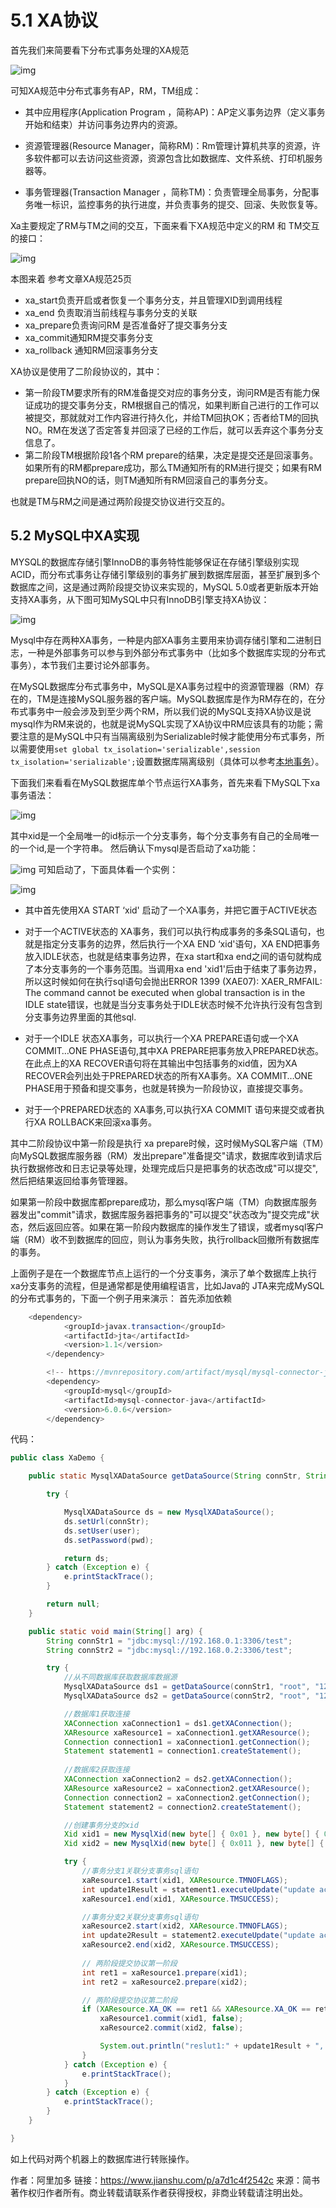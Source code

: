 # 5.1 XA协议

首先我们来简要看下分布式事务处理的XA规范

![img](https:////upload-images.jianshu.io/upload_images/5879294-867d547beb98c600.png?imageMogr2/auto-orient/strip|imageView2/2/w/863/format/webp)

可知XA规范中分布式事务有AP，RM，TM组成：

- 其中应用程序(Application Program ，简称AP)：AP定义事务边界（定义事务开始和结束）并访问事务边界内的资源。

- 资源管理器(Resource Manager，简称RM)：Rm管理计算机共享的资源，许多软件都可以去访问这些资源，资源包含比如数据库、文件系统、打印机服务器等。
- 事务管理器(Transaction Manager ，简称TM)：负责管理全局事务，分配事务唯一标识，监控事务的执行进度，并负责事务的提交、回滚、失败恢复等。

Xa主要规定了RM与TM之间的交互，下面来看下XA规范中定义的RM 和 TM交互的接口：

![img](https:////upload-images.jianshu.io/upload_images/5879294-c13511a063f340e9.png?imageMogr2/auto-orient/strip|imageView2/2/w/887/format/webp)

本图来着 参考文章XA规范25页

- xa_start负责开启或者恢复一个事务分支，并且管理XID到调用线程
- xa_end 负责取消当前线程与事务分支的关联
- xa_prepare负责询问RM 是否准备好了提交事务分支
- xa_commit通知RM提交事务分支
- xa_rollback  通知RM回滚事务分支

XA协议是使用了二阶段协议的，其中：

- 第一阶段TM要求所有的RM准备提交对应的事务分支，询问RM是否有能力保证成功的提交事务分支，RM根据自己的情况，如果判断自己进行的工作可以被提交，那就就对工作内容进行持久化，并给TM回执OK；否者给TM的回执NO。RM在发送了否定答复并回滚了已经的工作后，就可以丢弃这个事务分支信息了。
- 第二阶段TM根据阶段1各个RM prepare的结果，决定是提交还是回滚事务。如果所有的RM都prepare成功，那么TM通知所有的RM进行提交；如果有RM prepare回执NO的话，则TM通知所有RM回滚自己的事务分支。

也就是TM与RM之间是通过两阶段提交协议进行交互的。

## 5.2 MySQL中XA实现

MYSQL的数据库存储引擎InnoDB的事务特性能够保证在存储引擎级别实现ACID，而分布式事务让存储引擎级别的事务扩展到数据库层面，甚至扩展到多个数据库之间，这是通过两阶段提交协议来实现的，MySQL 5.0或者更新版本开始支持XA事务，从下图可知MySQL中只有InnoDB引擎支持XA协议：

![img](https:////upload-images.jianshu.io/upload_images/5879294-cce9cbb77cb1e13b.png?imageMogr2/auto-orient/strip|imageView2/2/w/954/format/webp)

Mysql中存在两种XA事务，一种是内部XA事务主要用来协调存储引擎和二进制日志，一种是外部事务可以参与到外部分布式事务中（比如多个数据库实现的分布式事务），本节我们主要讨论外部事务。

在MySQL数据库分布式事务中，MySQL是XA事务过程中的资源管理器（RM）存在的，TM是连接MySQL服务器的客户端。MySQL数据库是作为RM存在的，在分布式事务中一般会涉及到至少两个RM，所以我们说的MySQL支持XA协议是说mysql作为RM来说的，也就是说MySQL实现了XA协议中RM应该具有的功能；需要注意的是MySQL中只有当隔离级别为Serializable时候才能使用分布式事务，所以需要使用`set global tx_isolation='serializable',session tx_isolation='serializable';`设置数据库隔离级别（具体可以参考[本地事务](https://gitbook.cn/gitchat/activity/5b339cc2b3d1de6cd5e3cecb)）。

下面我们来看看在MySQL数据库单个节点运行XA事务，首先来看下MySQL下xa事务语法：

![img](https:////upload-images.jianshu.io/upload_images/5879294-279e620c6770db6f.png?imageMogr2/auto-orient/strip|imageView2/2/w/804/format/webp)

其中xid是一个全局唯一的id标示一个分支事务，每个分支事务有自己的全局唯一的一个id,是一个字符串。
 然后确认下mysql是否启动了xa功能：



![img](https:////upload-images.jianshu.io/upload_images/5879294-4a5e660fb3a4c59a.png?imageMogr2/auto-orient/strip|imageView2/2/w/958/format/webp)
 可知启动了，下面具体看一个实例：

![img](https:////upload-images.jianshu.io/upload_images/5879294-efb03c20431c8965.png?imageMogr2/auto-orient/strip|imageView2/2/w/955/format/webp)

- 其中首先使用XA START ‘xid' 启动了一个XA事务，并把它置于ACTIVE状态
- 对于一个ACTIVE状态的 XA事务，我们可以执行构成事务的多条SQL语句，也就是指定分支事务的边界，然后执行一个XA END ‘xid'语句，XA END把事务放入IDLE状态，也就是结束事务边界，在xa start和xa end之间的语句就构成了本分支事务的一个事务范围。当调用xa end 'xid1'后由于结束了事务边界，所以这时候如何在执行sql语句会抛出ERROR 1399 (XAE07): XAER_RMFAIL: The command cannot be executed when global transaction is in the  IDLE state错误，也就是当分支事务处于IDLE状态时候不允许执行没有包含到分支事务边界里面的其他sql.

- 对于一个IDLE 状态XA事务，可以执行一个XA PREPARE语句或一个XA COMMIT…ONE PHASE语句,其中XA PREPARE把事务放入PREPARED状态。在此点上的XA RECOVER语句将在其输出中包括事务的xid值，因为XA RECOVER会列出处于PREPARED状态的所有XA事务。XA COMMIT…ONE PHASE用于预备和提交事务，也就是转换为一阶段协议，直接提交事务。
- 对于一个PREPARED状态的 XA事务,可以执行XA COMMIT 语句来提交或者执行XA ROLLBACK来回滚xa事务。

其中二阶段协议中第一阶段是执行 xa prepare时候，这时候MySQL客户端（TM）向MySQL数据库服务器（RM）发出prepare"准备提交"请求，数据库收到请求后执行数据修改和日志记录等处理，处理完成后只是把事务的状态改成"可以提交",然后把结果返回给事务管理器。

如果第一阶段中数据库都prepare成功，那么mysql客户端（TM）向数据库服务器发出"commit"请求，数据库服务器把事务的"可以提交"状态改为"提交完成"状态，然后返回应答。如果在第一阶段内数据库的操作发生了错误，或者mysql客户端（RM）收不到数据库的回应，则认为事务失败，执行rollback回撤所有数据库的事务。

上面例子是在一个数据库节点上运行的一个分支事务，演示了单个数据库上执行xa分支事务的流程，但是通常都是使用编程语言，比如Java的 JTA来完成MySQL的分布式事务的，下面一个例子用来演示：
 首先添加依赖

```java
    <dependency>
            <groupId>javax.transaction</groupId>
            <artifactId>jta</artifactId>
            <version>1.1</version>
        </dependency>

        <!-- https://mvnrepository.com/artifact/mysql/mysql-connector-java -->
        <dependency>
            <groupId>mysql</groupId>
            <artifactId>mysql-connector-java</artifactId>
            <version>6.0.6</version>
        </dependency>
```

代码：

```java
public class XaDemo {

    public static MysqlXADataSource getDataSource(String connStr, String user, String pwd) {

        try {

            MysqlXADataSource ds = new MysqlXADataSource();
            ds.setUrl(connStr);
            ds.setUser(user);
            ds.setPassword(pwd);

            return ds;
        } catch (Exception e) {
            e.printStackTrace();
        }

        return null;
    }

    public static void main(String[] arg) {
        String connStr1 = "jdbc:mysql://192.168.0.1:3306/test";
        String connStr2 = "jdbc:mysql://192.168.0.2:3306/test";

        try {
            //从不同数据库获取数据库数据源
            MysqlXADataSource ds1 = getDataSource(connStr1, "root", "123456");
            MysqlXADataSource ds2 = getDataSource(connStr2, "root", "123456");

            //数据库1获取连接
            XAConnection xaConnection1 = ds1.getXAConnection();
            XAResource xaResource1 = xaConnection1.getXAResource();
            Connection connection1 = xaConnection1.getConnection();
            Statement statement1 = connection1.createStatement();
            
            //数据库2获取连接
            XAConnection xaConnection2 = ds2.getXAConnection();
            XAResource xaResource2 = xaConnection2.getXAResource();
            Connection connection2 = xaConnection2.getConnection();
            Statement statement2 = connection2.createStatement();

            //创建事务分支的xid
            Xid xid1 = new MysqlXid(new byte[] { 0x01 }, new byte[] { 0x02 }, 100);
            Xid xid2 = new MysqlXid(new byte[] { 0x011 }, new byte[] { 0x012 }, 100);

            try {
                //事务分支1关联分支事务sql语句
                xaResource1.start(xid1, XAResource.TMNOFLAGS);
                int update1Result = statement1.executeUpdate("update account_from set money=money - 50 where id=1");
                xaResource1.end(xid1, XAResource.TMSUCCESS);

                //事务分支2关联分支事务sql语句
                xaResource2.start(xid2, XAResource.TMNOFLAGS);
                int update2Result = statement2.executeUpdate("update account_to set money= money + 50 where id=1");
                xaResource2.end(xid2, XAResource.TMSUCCESS);
                
                // 两阶段提交协议第一阶段
                int ret1 = xaResource1.prepare(xid1);
                int ret2 = xaResource2.prepare(xid2);

                // 两阶段提交协议第二阶段
                if (XAResource.XA_OK == ret1 && XAResource.XA_OK == ret2) {
                    xaResource1.commit(xid1, false);
                    xaResource2.commit(xid2, false);

                    System.out.println("reslut1:" + update1Result + ", result2:" + update2Result);
                }
            } catch (Exception e) {
                e.printStackTrace();
            }
        } catch (Exception e) {
            e.printStackTrace();
        }
    }

}
```

如上代码对两个机器上的数据库进行转账操作。

作者：阿里加多
链接：https://www.jianshu.com/p/a7d1c4f2542c
来源：简书
著作权归作者所有。商业转载请联系作者获得授权，非商业转载请注明出处。